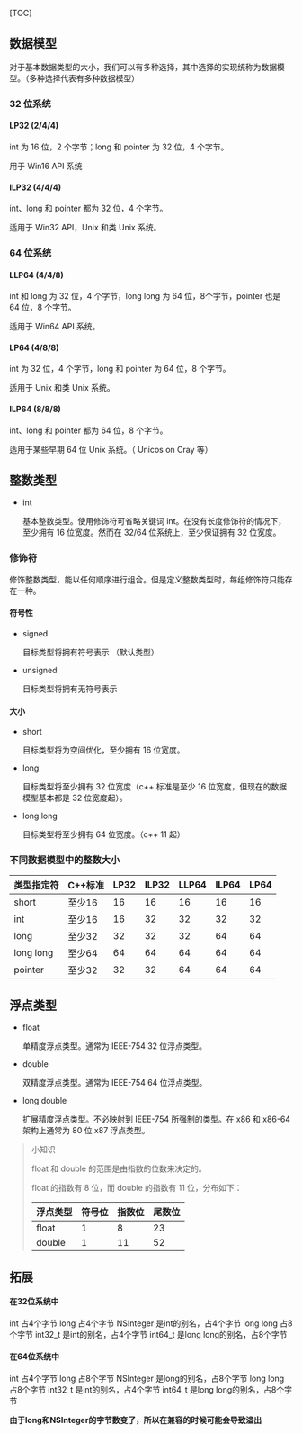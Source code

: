 [TOC]

## 数据模型

对于基本数据类型的大小，我们可以有多种选择，其中选择的实现统称为数据模型。（多种选择代表有多种数据模型）

### 32 位系统

#### LP32 (2/4/4)

int 为 16 位，2 个字节；long 和 pointer 为 32 位，4 个字节。

用于 Win16 API 系统

#### ILP32 (4/4/4)

int、long 和 pointer 都为 32 位，4 个字节。

适用于 Win32 API，Unix 和类 Unix 系统。

### 64 位系统

#### LLP64 (4/4/8)

int 和 long 为 32 位，4 个字节，long long 为 64 位，8个字节，pointer 也是 64 位，8 个字节。

适用于 Win64 API 系统。

#### LP64 (4/8/8)

int 为 32 位，4 个字节，long 和 pointer 为 64 位，8 个字节。

适用于 Unix 和类 Unix 系统。

#### ILP64 (8/8/8)

int、long 和 pointer 都为 64 位，8 个字节。

适用于某些早期 64 位 Unix 系统。（ Unicos on Cray 等）



## 整数类型

* int

  基本整数类型。使用修饰符可省略关键词 int。在没有长度修饰符的情况下，至少拥有 16 位宽度。然而在 32/64 位系统上，至少保证拥有 32 位宽度。

### 修饰符

修饰整数类型，能以任何顺序进行组合。但是定义整数类型时，每组修饰符只能存在一种。

#### 符号性

* signed 

  目标类型将拥有符号表示 （默认类型）

* unsigned

  目标类型将拥有无符号表示

#### 大小

* short 

  目标类型将为空间优化，至少拥有 16 位宽度。

* long

  目标类型将至少拥有 32 位宽度（c++ 标准是至少 16 位宽度，但现在的数据模型基本都是 32 位宽度起）。

* long long

  目标类型将至少拥有 64 位宽度。（c++ 11 起）

### 不同数据模型中的整数大小

| 类型指定符 | C++标准 | LP32 | ILP32 | LLP64 | ILP64 | LP64 |
| ---------- | ------- | ---- | ----- | ----- | ----- | ---- |
| short      | 至少16  | 16   | 16    | 16    | 16    | 16   |
| int        | 至少16  | 16   | 32    | 32    | 32    | 32   |
| long       | 至少32  | 32   | 32    | 32    | 64    | 64   |
| long long  | 至少64  | 64   | 64    | 64    | 64    | 64   |
| pointer    | 至少32  | 32   | 32    | 64    | 64    | 64   |

## 浮点类型

* float 

  单精度浮点类型。通常为 IEEE-754 32 位浮点类型。

* double

  双精度浮点类型。通常为 IEEE-754 64 位浮点类型。

* long double

  扩展精度浮点类型。不必映射到 IEEE-754 所强制的类型。在 x86 和 x86-64 架构上通常为 80 位 x87 浮点类型。

> 小知识
>
> float 和 double 的范围是由指数的位数来决定的。
>
> float 的指数有 8 位，而 double 的指数有 11 位，分布如下：
>
> | 浮点类型 | 符号位 | 指数位 | 尾数位 |
> | -------- | ------ | ------ | ------ |
> | float    | 1      | 8      | 23     |
> | double   | 1      | 11     | 52     |
>
>

## 拓展

#### 在32位系统中

int 占4个字节 
long 占4个字节 
NSInteger 是int的别名，占4个字节 
long long 占8个字节 
int32_t 是int的别名，占4个字节 
int64_t 是long long的别名，占8个字节



#### 在64位系统中

int 占4个字节 
long 占8个字节 
NSInteger 是long的别名，占8个字节 
long long 占8个字节 
int32_t 是int的别名，占4个字节 
int64_t 是long long的别名，占8个字节

**由于long和NSInteger的字节数变了，所以在兼容的时候可能会导致溢出**